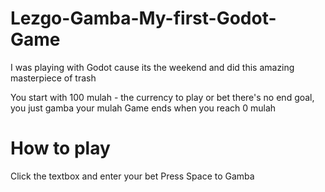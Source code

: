 # Lezgo-Gamba-My-first-Godot-Game
I was playing with Godot cause its the weekend and did this amazing masterpiece of trash

You start with 100 mulah - the currency to play or bet
there's no end goal, you just gamba your mulah
Game ends when you reach 0 mulah

# How to play
Click the textbox and enter your bet
Press Space to Gamba
